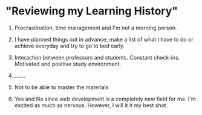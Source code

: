 # **"Reviewing my Learning History"**



1. Procrastination, time management and I'm not a morning person.



2. I have planned things out in advance, make a list of what I have to do or achieve everyday and try to go to bed early.



3. Interaction between professors and students. Constant check-ins. Motivated and positive study environment. 


4. .......



5. Not to be able to master the materials



6. Yes and No since web development is a completely new field for me. I'm excited as much as nervous. However, I will it it my best shot. 